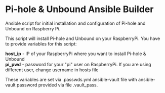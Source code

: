# Pi-hole & Unbound Ansible Builder

Ansible script for initial installation and configuration of Pi-hole and Unbound on Raspberry Pi. 

This script will install Pi-hole and Unbound on your RaspberryPi. You have to provide variables for this script:

**host_ip** - IP of your RaspberryPi where you want to install Pi-hole & Unbound  
**pi_pwd** - password for your "pi" user on RaspberryPi. If you are using different user, change username in hosts file

These variables are set via .passwds.yml ansible-vault file with ansible-vault password provided via file .vault_pass. 
